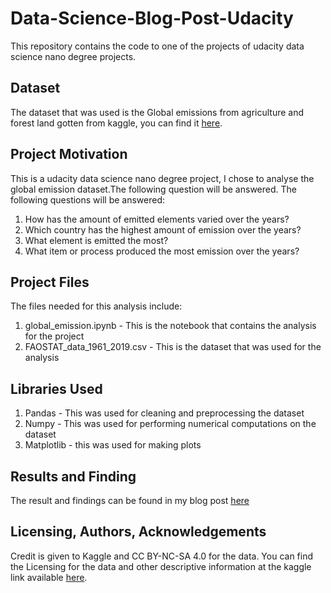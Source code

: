 # Data-Science-Blog-Post-Udacity
This repository contains the code to one of the projects of udacity data science nano degree projects.

## Dataset
The dataset that was used is the Global emissions from agriculture and forest land gotten from kaggle, you can find it [here](https://www.kaggle.com/ankitpranay/global-emissions-from-agriculture-and-forest-land).

## Project Motivation
This is a udacity data science nano degree project, I chose to analyse the global emission dataset.The following question will be answered.
The following questions will be answered:
1. How has the amount of emitted elements varied over the years?
2. Which country has the highest amount of emission over the years?
3. What element is emitted the most?
4. What item or process produced the most emission over the years?

## Project Files
The files needed for this analysis include:
1. global_emission.ipynb - This is the notebook that contains the analysis for the project
2. FAOSTAT_data_1961_2019.csv - This is the dataset that was used for the analysis

## Libraries Used
1. Pandas - This was used for cleaning and preprocessing the dataset
2. Numpy - This was used for performing numerical computations on the dataset
3. Matplotlib - this was used for making plots

## Results and Finding
The result and findings can be found in my blog post [here](https://medium.com/@shahadalanazi/write-a-datascience-blog-post-94ae43da6fb6)

## Licensing, Authors, Acknowledgements
Credit is given to Kaggle and 
CC BY-NC-SA 4.0 for the data. You can find the Licensing for the data and other descriptive information at the kaggle link available [here](https://www.kaggle.com/ankitpranay/global-emissions-from-agriculture-and-forest-land).
